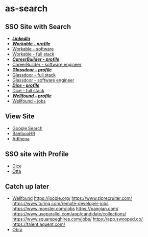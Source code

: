 # as-search
## SSO Site with Search
- ***[LinkedIn](https://www.linkedin.com/)***
- ***[Workable - profile](https://jobs.workable.com/profile/my-profile)***
- [Workable - software](https://jobs.workable.com/search?query=software&location=United+State&workplace=remote)
- [Workable - full stack](https://jobs.workable.com/search?query=full+stack&location=United+State&workplace=remote)
- ***[CareerBuilder - profile](https://www.careerbuilder.com/myprofile)***
- [CareerBuilder - software engineer](https://www.careerbuilder.com/jobs?company_request=false&company_name=&company_id=&posted=&pay=&radius=30&emp=&cb_apply=true&cb_workhome=remote&keywords=Software+Engineer)
- ***[Glassdoor - profile](https://www.glassdoor.com/member/profile/emailSettings)***
- [Glassdoor - full stack](https://www.glassdoor.com/Job/remote-us-full-stack-jobs-SRCH_IL.0,9_IS11047_KO10,20.htm?applicationType=1&remoteWorkType=1&fromAge=3)
- [Glassdoor - software engineer](https://www.glassdoor.com/Job/remote-software-engineer-jobs-SRCH_IL.0,6_IS11047_KO7,24.htm?applicationType=1&remoteWorkType=1&fromAge=7)
- ***[Dice - profile](https://www.dice.com/dashboard/profiles)***
- [Dice - full stack](https://www.dice.com/jobs?q=full%20stack&countryCode=US&radius=30&radiusUnit=mi&page=1&pageSize=20&filters.workplaceTypes=Remote&filters.easyApply=true&language=en)
- ***[Wellfound - profile](https://wellfound.com/profile/edit/overview)***
- [Wellfound - jobs](https://wellfound.com/jobs)
## View Site
- [Google Search](https://www.google.com/search?q=today+posted+remote+javascript+engineer+position&rciv=jb&clksrc=alertsemail&hl=en&gl=US&udm=8&jbr=sep:0)
- [BambooHR](https://www.bamboohr.com/careers/#explore-all-bamboohr-jobs)
- [Adthena](https://www.adthena.com/company/careers/)
## SSO site with Profile
- [Dice](https://www.dice.com/dashboard/profiles)
- [Otta](https://app.otta.com)
## Catch up later
- [Wellfound](https://wellfound.com/jobs)
https://jooble.org/
https://www.ziprecruiter.com/
https://www.turing.com/remote-developer-jobs
https://www.monster.com/jobs
https://pangian.com/
https://www.useparallel.com/app/candidate/collections/
https://www.squarepeghires.com/jobs/
https://app.swooped.co/
https://talent.aquent.com/
- [Obra](https://app.obrajobs.com/)

